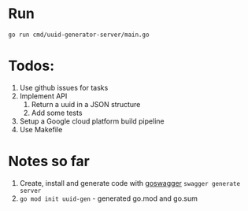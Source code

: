 # Run
`go run cmd/uuid-generator-server/main.go`

# Todos:

1. Use github issues for tasks
2. Implement API
    1. Return a uuid in a JSON structure
    2. Add some tests
3. Setup a Google cloud platform build 
pipeline
4. Use Makefile

# Notes so far

1. Create, install and generate code with [goswagger](https://goswagger.io)
    `swagger generate server`
2. `go mod init uuid-gen` - generated go.mod and go.sum

